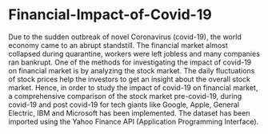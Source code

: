 # Financial-Impact-of-Covid-19
Due to the sudden outbreak of novel Coronavirus (covid-19), the world economy came to an abrupt standstill. The financial market almost collapsed during quarantine, workers were left jobless and many companies ran bankrupt. One of the methods for investigating the impact of covid-19 on financial market is by analyzing the stock 
market. The daily fluctuations of stock prices help the investors to get an insight about the overall stock market. Hence, in order to study the impact of covid-19 on financial market, a comprehensive comparison of the stock market pre-covid-19, during covid-19 and post covid-19 for tech giants like Google, Apple, General Electric, IBM and Microsoft has been implemented. The dataset has been imported using the Yahoo Finance 
API (Application Programming Interface).

